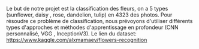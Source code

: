 Le but de notre projet est la classification des fleurs, on a 5 types (sunflower, daisy , rose, dandelion, tulip) en 4323 des photos. Pour résoudre ce problème de classification, nous prévoyons d'utiliser différents types d'approches et méthodes d'apprentissage en profondeur (CNN personnalisé, VGG , InceptionV3).
Le lien du  dataset: https://www.kaggle.com/alxmamaev/flowers-recognition
